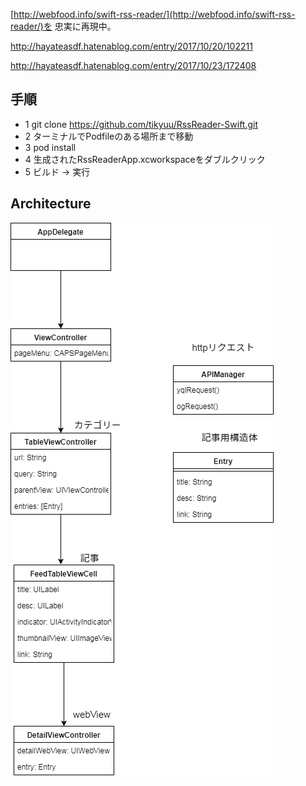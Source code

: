 


[http://webfood.info/swift-rss-reader/](http://webfood.info/swift-rss-reader/)を
忠実に再現中。

http://hayateasdf.hatenablog.com/entry/2017/10/20/102211

http://hayateasdf.hatenablog.com/entry/2017/10/23/172408

## 手順

- 1 git clone https://github.com/tikyuu/RssReader-Swift.git
- 2 ターミナルでPodfileのある場所まで移動
- 3 pod install
- 4 生成されたRssReaderApp.xcworkspaceをダブルクリック
- 5 ビルド → 実行


## Architecture
![](./RssReader-Swift.png)